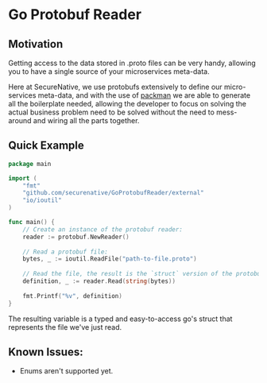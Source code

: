 # Go Protobuf Reader

## Motivation
Getting access to the data stored in .proto files can be very handy, 
allowing you to have a single source of your microservices meta-data.

Here at SecureNative, we use protobufs extensively to define our micro-services meta-data, and with the use of [packman](github.com/securenative/packman)
we are able to generate all the boilerplate needed, allowing the developer to focus on solving the actual business problem need to be solved without the need to mess-around and wiring all the parts together.

## Quick Example

```go
package main

import (
	"fmt"
	"github.com/securenative/GoProtobufReader/external"
	"io/ioutil"
)

func main() {
	// Create an instance of the protobuf reader:
	reader := protobuf.NewReader()
	
	// Read a protobuf file:
	bytes, _ := ioutil.ReadFile("path-to-file.proto")
	
	// Read the file, the result is the `struct` version of the protobuf file
	definition, _ := reader.Read(string(bytes))
	
	fmt.Printf("%v", definition)
}   
``` 

The resulting variable is a typed and easy-to-access go's struct that represents the file we've just read.


## Known Issues:
* Enums aren't supported yet.
